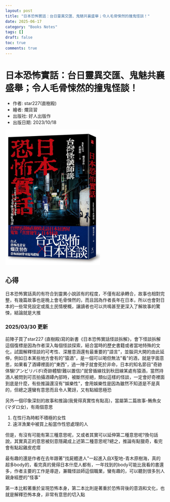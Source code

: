 ```yaml
---
layout: post
title: "日本恐怖實話：台日靈異交匯、鬼魅共襄盛舉；令人毛骨悚然的撞鬼怪談！"
date: 2025-06-17
category: "Books Notes"
tags: []
draft: false
toc: true
comments: true
---
```


# 日本恐怖實話：台日靈異交匯、鬼魅共襄盛舉；令人毛骨悚然的撞鬼怪談！
* 作者: star227(直樹殿)
* 繪者: 爛貨習
* 出版社: 好人出版作
* 出版日期: 2023/10/18

<img src="/assets/posts/日本恐怖實話.jpg" alt="" width="300"/>
<!-- more -->

## 心得
日本恐怖實話真的有符合到靈異小說該有的程度，不僅有起承轉合，故事也相對完整，有幾篇故事也是晚上會毛骨悚然的，而且因為作者長年在日本，所以也會對日本的一些常見設定或風土民情梗概，讓讀者也可以共鳴甚至更深入了解故事的驚悚，結論就是大推

### 2025/03/30 更新
前陣子買了star227 (直樹殿)寫的新書《日本恐怖實話怪談拆解》，會下怪談拆解這個復標是因為作者深入每個怪談探索，結合當時的歷史書籍或者當地特殊的文化，試圖解釋怪談的可考性、深層意涵還有最重要的"語言"，並腦洞大開的由此延伸，例如日本某些地方會有的"猿酒"，是一個可以喝但無法"看"的酒，就是字面意思，如果看了酒罈裡面的"東西"，過一陣子就會死於非命，日本的知名節目"奇跡体験!アンビリバボ(奇跡體驗!難以置信)"就曾循線找到秋田線某處有猿酒，當然持酒人被問到可否拍攝酒罈內部時，被斷然拒絕，類似這樣的怪談，一定會好奇裡面到底是什麼，有些推論還沒有"娛樂性"，會用娛樂性是因為雖然不知道是不是真的，但總之還蠻有意思而且令人驚訝，又有點細思極恐

另外一個印象深刻的故事和推論(我覺得真實性有點高)，當屬第二篇故事-鮪魚女(マダロ女)，有兩個意思

1. 在性行為時較不積極的女性
2. 遠洋漁業中被買上船當作性慾處理的人

但是，有沒有可能有第三種意思呢，又或者其實可以延伸第二種意思呢?換句話說，其實真正的意思被刻意隱藏成上述第二種意思呢?總之，推論有點獵奇，看完會有點起雞皮疙瘩

最有趣的還是作者在去年跟著"找屍體達人"一起進入自X聖地-青木原樹海，真的超多body的，看完真的覺得日本什麼人都有，一年找到的body可能比我看的書還多，作者主要的工作是導遊，兼職怪談師這個職業，蠻有趣的，可以聽到很多別人親身經歷的"怪事"

第一本比較著重於呈現恐怖本身，第二本比則是著重於恐怖背後的意涵和文化，也就是解釋恐怖本身，非常有意思的切入點